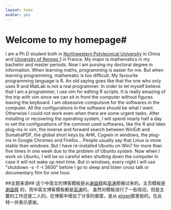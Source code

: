 ```yaml
---
layout: home
avatar: yes
---
```


# Welcome to my homepage#

I am a Ph.D student both in [Northwestern Polytecnical University](http://www.nwpu.edu.cn/) in China and [University of
Rennes 1](http://www.nwpu.edu.cn/) in France. My major is
mathematics in my bachelor and master periods. Now I am pursing my doctoral degree in information. When learning maths, 
programming is easier for me. But when learning programming, mathematic is too difficult. My favourite programming language is
R. An old saying goes like that the one who only uses R and MatLab is not a real programmer. In order to let myself 
believe that I am a programmer, I use vim for editing R scripts. It is really amazing of the trip with vim since we can sit in
front the computer without figures leaving the keyboard. I am obsessive-compulsive for the softwares in the computer. All the  configurations in the software should be what I want. Otherwise I could not work even when there are some urgent tasks. After 
installing or recovering the operating system, I will spend nearly half a day to set the configurations of the common used 
softwares, like the R and latex plug-ins in vim, the inverse and forward search between WinEdt and SumatraPDF, the 
global short keys by AHK, Cygwin in windows, the plug-ins in Google Chromes and Firefox... People usually say that Linux is more
stable than windows. But I have re-installed Ubuntu on Win7 for  more than five times in one week due to the problem of Ubuntu 
system. Now when I work on Ubuntu, I will be so careful when shutting down the computer in case it will not wake up next time. 
But in windows, every night I will use "shutdown -s -f -t 3600" before I go to sleep and listen  cross talk or documentary film
for one hour.

##主题来源##
这个中英文的博客模板是从[谢益辉](http://yihui.name/
)和[高涛](http://joegaotao.github.io/)那搬过来的。主页模板是[谢益辉](http://yihui.name/)
的，而中英文博客模板都是[高涛](http://joegaotao.github.io/)的。
虽然对模板进行了一些改动，但是主要的工作还是二人的。在博客中增加了分享的悬窗，是从
[elizen](http://code.elizen.me/)那里偷的。在此特一并表示感谢。




